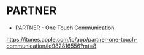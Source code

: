 PARTNER
=======

- PARTNER - One Touch Communication 

https://itunes.apple.com/jp/app/partner-one-touch-communication/id982816556?mt=8

